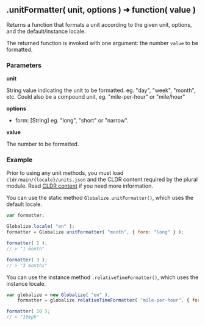 ## .unitFormatter( unit, options ) ➜ function( value )

Returns a function that formats a unit according to the given unit, options, and the
default/instance locale.

The returned function is invoked with one argument: the number `value` to
be formatted.

### Parameters

**unit**

String value indicating the unit to be formatted. eg. "day", "week", "month", etc.
Could also be a compound unit, eg. "mile-per-hour" or "mile/hour"

**options**

- form: [String] eg. "long", "short" or "narrow".

**value**

The number to be formatted.

### Example

Prior to using any unit methods, you must load `cldr/main/{locale}/units.json` and the
CLDR content required by the plural module. Read [CLDR content][] if you need
more information.

[CLDR content]: ../../../README.md#2-cldr-content

You can use the static method `Globalize.unitFormatter()`, which uses the default
locale.

```javascript
var formatter;

Globalize.locale( "en" );
formatter = Globalize.unitFormatter( "month", { form: "long" } );

formatter( 1 );
// > "1 month"

formatter( 3 );
// > "3 months"
```

You can use the instance method `.relativeTimeFormatter()`, which uses the instance locale.

```javascript
var globalize = new Globalize( "en" ),
	formatter = globalize.relativeTimeFormatter( "mile-per-hour", { form: "narrow" } );

formatter( 10 );
// > "10mph"
```

